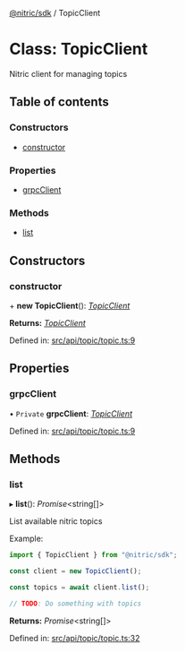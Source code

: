 [@nitric/sdk](../README.md) / TopicClient

# Class: TopicClient

Nitric client for managing topics

## Table of contents

### Constructors

- [constructor](topicclient.md#constructor)

### Properties

- [grpcClient](topicclient.md#grpcclient)

### Methods

- [list](topicclient.md#list)

## Constructors

### constructor

\+ **new TopicClient**(): [*TopicClient*](topicclient.md)

**Returns:** [*TopicClient*](topicclient.md)

Defined in: [src/api/topic/topic.ts:9](https://github.com/nitrictech/node-sdk/blob/6836675/src/api/topic/topic.ts#L9)

## Properties

### grpcClient

• `Private` **grpcClient**: [*TopicClient*](grpc.event.topicclient.md)

Defined in: [src/api/topic/topic.ts:9](https://github.com/nitrictech/node-sdk/blob/6836675/src/api/topic/topic.ts#L9)

## Methods

### list

▸ **list**(): *Promise*<string[]\>

List available nitric topics

Example:
```typescript
import { TopicClient } from "@nitric/sdk";

const client = new TopicClient();

const topics = await client.list();

// TODO: Do something with topics
```

**Returns:** *Promise*<string[]\>

Defined in: [src/api/topic/topic.ts:32](https://github.com/nitrictech/node-sdk/blob/6836675/src/api/topic/topic.ts#L32)
